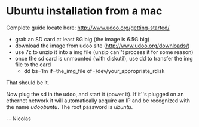 # Ubuntu installation from a mac

Complete guide locate here: http://www.udoo.org/getting-started/

+ grab an SD card at least 8G big (the image is 6.5G big)
+ download the image from udoo site (http://www.udoo.org/downloads/)
+ use 7z to unzip it into a img file (unzip can''t process it for some reason)
+ once the sd card is unmounted (with diskutil), use dd to transfer the img file to the card
    + dd bs=1m if=the_img_file of=/dev/your_appropriate_rdisk

That should be it.

Now plug the sd in the udoo, and start it (power it).
If it''s plugged on an ethernet network it will automatically acquire an IP and be recognized with the name *udoobuntu*.
The root password is *ubuntu*.

-- Nicolas
